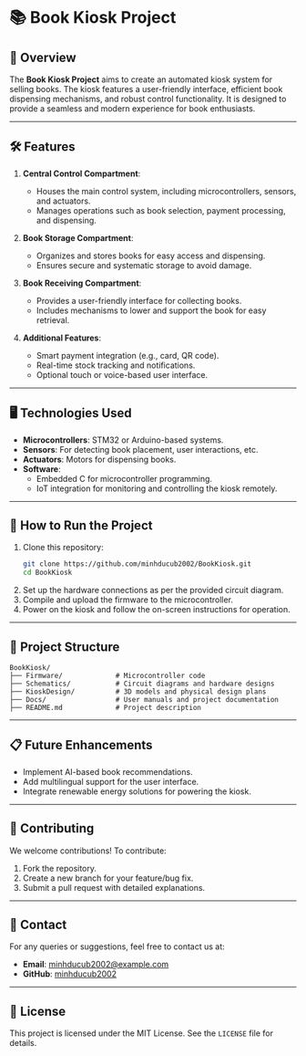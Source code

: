 # 📚 Book Kiosk Project

## 📖 Overview
The **Book Kiosk Project** aims to create an automated kiosk system for selling books. The kiosk features a user-friendly interface, efficient book dispensing mechanisms, and robust control functionality. It is designed to provide a seamless and modern experience for book enthusiasts.

---

## 🛠️ Features
1. **Central Control Compartment**:
   - Houses the main control system, including microcontrollers, sensors, and actuators.
   - Manages operations such as book selection, payment processing, and dispensing.

2. **Book Storage Compartment**:
   - Organizes and stores books for easy access and dispensing.
   - Ensures secure and systematic storage to avoid damage.

3. **Book Receiving Compartment**:
   - Provides a user-friendly interface for collecting books.
   - Includes mechanisms to lower and support the book for easy retrieval.

4. **Additional Features**:
   - Smart payment integration (e.g., card, QR code).
   - Real-time stock tracking and notifications.
   - Optional touch or voice-based user interface.

---

## 🖥️ Technologies Used
- **Microcontrollers**: STM32 or Arduino-based systems.
- **Sensors**: For detecting book placement, user interactions, etc.
- **Actuators**: Motors for dispensing books.
- **Software**:
  - Embedded C for microcontroller programming.
  - IoT integration for monitoring and controlling the kiosk remotely.

---

## 🚀 How to Run the Project
1. Clone this repository:
   ```bash
   git clone https://github.com/minhducub2002/BookKiosk.git
   cd BookKiosk
   ```
2. Set up the hardware connections as per the provided circuit diagram.
3. Compile and upload the firmware to the microcontroller.
4. Power on the kiosk and follow the on-screen instructions for operation.

---

## 📂 Project Structure
```
BookKiosk/
├── Firmware/             # Microcontroller code
├── Schematics/           # Circuit diagrams and hardware designs
├── KioskDesign/          # 3D models and physical design plans
├── Docs/                 # User manuals and project documentation
├── README.md             # Project description
```

---

## 📋 Future Enhancements
- Implement AI-based book recommendations.
- Add multilingual support for the user interface.
- Integrate renewable energy solutions for powering the kiosk.

---

## 🤝 Contributing
We welcome contributions! To contribute:
1. Fork the repository.
2. Create a new branch for your feature/bug fix.
3. Submit a pull request with detailed explanations.

---

## 📧 Contact
For any queries or suggestions, feel free to contact us at:
- **Email**: minhducub2002@example.com
- **GitHub**: [minhducub2002](https://github.com/minhducub2002)

---

## 📜 License
This project is licensed under the MIT License. See the `LICENSE` file for details.
